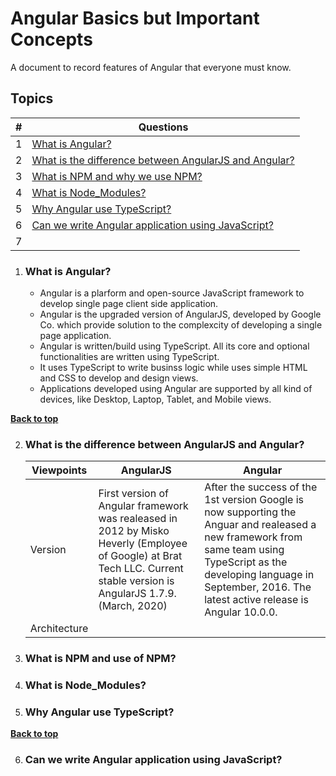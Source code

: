 # Angular Basics but Important Concepts

A document to record features of Angular that everyone must know.

## Topics
| # | Questions |
| - | ------ |
| 1 | [What is Angular?](#what-is-angular) |
| 2 | [What is the difference between AngularJS and Angular?](#what-is-the-difference-between-angularjs-and-angular) |
| 3 | [What is NPM and why we use NPM?](#what-is-npm-and-why-we-use-npm) |
| 4 | [What is Node_Modules?](#what-is-node_modules) |
| 5 | [Why Angular use TypeScript?](#why-angular-use-typescript) |
| 6 | [Can we write Angular application using JavaScript?](#can-we-write-angular-application-using-javascript) |
| 7 | |

 
1. ### What is Angular?

	* Angular is a plarform and open-source JavaScript framework to develop single page client side application.
	* Angular is the upgraded version of AngularJS, developed by Google Co. which provide solution to the complexcity of developing a single page application.
	* Angular is written/build using TypeScript. All its core and optional functionalities are written using TypeScript.
	* It uses TypeScript to write businss logic while uses simple HTML and CSS to develop and design views.
	* Applications developed using Angular are supported by all kind of devices, like Desktop, Laptop, Tablet, and Mobile views.

**[Back to top](#topics)**

2. ### What is the difference between AngularJS and Angular?

	| Viewpoints | AngularJS | Angular |
	| ---------- | --------- | ------- |
	| Version | First version of Angular framework was realeased in 2012 by Misko Heverly (Employee of Google) at Brat Tech LLC. Current stable version is AngularJS 1.7.9. (March, 2020) | After the success of the 1st version Google is now supporting the Anguar and realeased a new framework from same team using TypeScript as the developing language in September, 2016. The latest active release is Angular 10.0.0. |
	| Architecture |  |  |

3. ### What is NPM and use of NPM?

4. ### What is Node_Modules?

5. ### Why Angular use TypeScript?

	

**[Back to top](#topics)**

6. ### Can we write Angular application using JavaScript?

